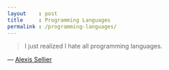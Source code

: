 ```yaml
---
layout    : post
title     : Programming Languages
permalink : /programming-languages/
---
```


> I just realized I hate all programming languages.

&mdash; [Alexis Sellier](https://twitter.com/cloudhead/status/151494318610321408)
